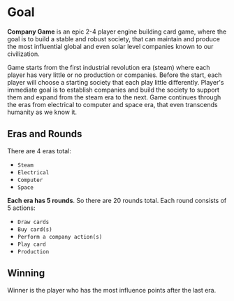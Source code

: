 # Goal

**Company Game** is an epic 2-4 player engine building card game, where the goal is to build a stable and robust society, that can maintain and produce the most influential global and even solar level companies known to our civilization.

Game starts from the first industrial revolution era (steam) where each player has very little or no production or companies. Before the start, each player will choose a starting society that each play little differently. Player's immediate goal is to establish  companies and build the society to support them and expand from the steam era to the next. Game continues through the eras from electrical to computer and space era, that even transcends humanity as we know it.

## Eras and Rounds

There are 4 eras total:

- `Steam`
- `Electrical`
- `Computer`
- `Space`

**Each era has 5 rounds**. So there are 20 rounds total. Each round consists of 5 actions:

- `Draw cards`
- `Buy card(s)`
- `Perform a company action(s)`
- `Play card`
- `Production`

## Winning

Winner is the player who has the most influence points after the last era.
